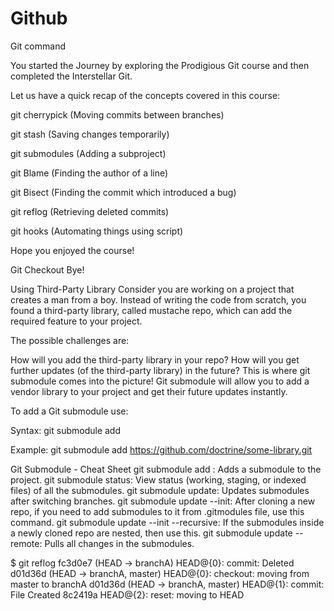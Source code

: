 # Github
Git command

You started the Journey by exploring the Prodigious Git course and then completed the Interstellar Git.

Let us have a quick recap of the concepts covered in this course:

git cherrypick (Moving commits between branches)

git stash (Saving changes temporarily)

git submodules (Adding a subproject)

git Blame (Finding the author of a line)

git Bisect (Finding the commit which introduced a bug)

git reflog (Retrieving deleted commits)

git hooks (Automating things using script)

Hope you enjoyed the course!

Git Checkout Bye!

Using Third-Party Library
Consider you are working on a project that creates a man from a boy. Instead of writing the code from scratch, you found a third-party library, called mustache repo, which can add the required feature to your project.

The possible challenges are:

How will you add the third-party library in your repo?
How will you get further updates (of the third-party library) in the future?
This is where git submodule comes into the picture!
Git submodule will allow you to add a vendor library to your project and get their future updates instantly.

To add a Git submodule use:

Syntax: git submodule add <URL of vendor library>

Example: git submodule add https://github.com/doctrine/some-library.git

  Git Submodule - Cheat Sheet
git submodule add <URL>: Adds a submodule to the project.
git submodule status: View status (working, staging, or indexed files) of all the submodules.
git submodule update: Updates submodules after switching branches.
git submodule update --init: After cloning a new repo, if you need to add submodules to it from .gitmodules file, use this command.
git submodule update --init --recursive: If the submodules inside a newly cloned repo are nested, then use this.
git submodule update --remote: Pulls all changes in the submodules.
  
$ git reflog
fc3d0e7 (HEAD -> branchA) HEAD@{0}: commit: Deleted
d01d36d (HEAD -> branchA, master) HEAD@{0}: checkout: moving from master to branchA
d01d36d (HEAD -> branchA, master) HEAD@{1}: commit: File Created
8c2419a HEAD@{2}: reset: moving to HEAD
